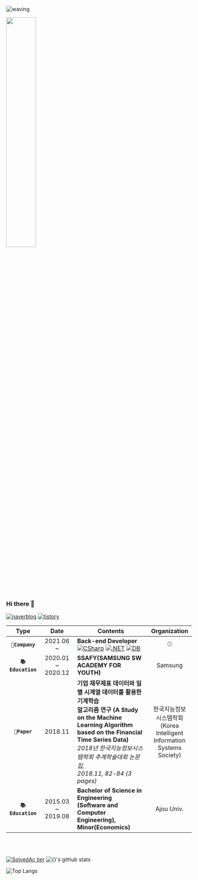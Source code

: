 ![waving](https://capsule-render.vercel.app/api?type=waving&height=200&text=I'm%20Back-end%20Developer%20MinJi⚾!&fontSize=50&fontAlign=50&fontAlignY=40&color=gradient&animation=twinkling$desc=Back-end%20Developer&descAlignY=51&descAlign=62)

<img src="https://img1.daumcdn.net/thumb/R1280x0/?scode=mtistory2&fname=https%3A%2F%2Fk.kakaocdn.net%2Fdn%2FbkcvbQ%2FbtqDbk1c3vl%2Fk77M8e0QIQT7HksaFWMhg0%2Fimg.png" width="40%">

### Hi there 👋

<!--
**psS2mj/psS2mj** is a ✨ _special_ ✨ repository because its `README.md` (this file) appears on your GitHub profile.

Here are some ideas to get you started:

- 🔭 I’m currently working on ...
- 🌱 I’m currently learning ...
- 👯 I’m looking to collaborate on ...
- 🤔 I’m looking for help with ...
- 💬 Ask me about ...
- 📫 How to reach me: ...
- 😄 Pronouns: ...
- ⚡ Fun fact: ...
-->

<!-- badges -->
[![naverblog](https://img.shields.io/badge/naverblog-badge?style=flat-squre&logo=Blogger&logoColor=white)](https://blog.naver.com/ming___jee)
[![tistory](https://img.shields.io/badge/-tistory-orange?style=flat-squre&logo=Micro.blog&logoColor=white)](https://ming-jee.tistory.com/)

<!-- ----- -->

<!-- 연혁 -->
|         Type          |       Date        | Contents                                  |  Organization   |
| :-------------------: | :---------------: | --------------------------------- | :-------------: |
|   **`🌱Company`**   |     2021.06 ~     | **Back-end Developer** <br>[![CSharp](https://img.shields.io/badge/language-CSharp-brightgreen?logo=CSharp)]() [![.NET](https://img.shields.io/badge/framework-.NET-blueviolet?logo=.NET)]() [![DB](https://img.shields.io/badge/database-MS--SQL·MariaDB-blue?logo=MariaDB)]() |    ⚾    |
|   **`📚Education`**  | 2020.01 ~ 2020.12 | **SSAFY(SAMSUNG SW ACADEMY FOR YOUTH)** |  Samsung  |
|   **`📜Paper`**  | 2018.11 | **기업 재무제표 데이터와 일별 시계열 데이터를 활용한 기계학습<br> 알고리즘 연구 (A Study on the Machine Learning Algorithm<br> based on the Financial Time Series Data)** <br>_2018년 한국지능정보시스템학회 추계학술대회 논문집, <br>2018.11, 82-84 (3 pages)_ |  한국지능정보<br>시스템학회<br>(Korea Intelligent <br>Information <br>Systems Society)  |
|  **`📚Education`** | 2015.03 ~ 2019.08 | **Bachelor of Science in Engineering<br>(Software and Computer Engineering), Minor(Economics)** | Ajou Univ. |

<br></br>

<!-- 백준 티어 -->
[![SolvedAc tier](http://mazassumnida.wtf/api/generate_badge?boj=psS2mj)](https://solved.ac/psS2mj)
![{}'s github stats](https://github-readme-stats.vercel.app/api?username=psS2mj&show_icons=true&&theme=dracula&&count_private=true)

![Top Langs](https://github-readme-stats.vercel.app/api/top-langs/?username=psS2mj&layout=compact)
